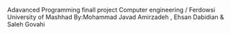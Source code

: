 Adavanced Programming finall project
Computer engineering / Ferdowsi University of Mashhad
By:Mohammad Javad Amirzadeh , Ehsan Dabidian & Saleh Govahi
